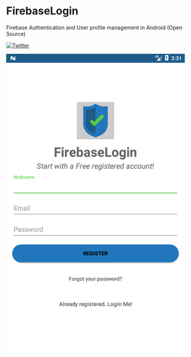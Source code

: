 # FirebaseLogin
Firebase Authentication and User profile management in Android (Open Source)

[![Twitter](https://img.shields.io/badge/Twitter-@aulavara-blue.svg?style=flat)](http://twitter.com/aulavara)

![alt text](https://github.com/Lazarus118/FirebaseLogin/blob/master/resources/Screenshot_2.png?raw=true)


